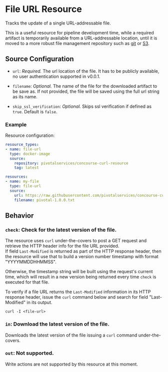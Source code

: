 # File URL Resource

Tracks the update of a single URL-addressable file.

This is a useful resource for pipeline development time, while a required artifact is temporarily available from a URL-addressable location, until it is moved to a more robust file management repository such as [git](https://github.com/concourse/git-resource) or [S3](https://github.com/concourse/s3-resource).  

## Source Configuration

* `url`: *Required.* The url location of the file. It has to be publicly available, no user authentication supported in v0.0.1.

* `filename`: *Optional.* The name of the file for the downloaded artifact to be save as. If not provided, the file will be saved using the full url string as its name.

* `skip_ssl_verification`: *Optional.* Skips ssl verification if defined as `true`. Default is `false`.

### Example

Resource configuration:

``` yaml
resource_types:
- name: file-url
  type: docker-image
  source:
    repository: pivotalservices/concourse-curl-resource
    tag: latest

resources:
- name: my-file
  type: file-url
  source:
    url: https://raw.githubusercontent.com/pivotalservices/concourse-curl-resource/master/test/data/pivotal-1.0.0.txt  
    filename: pivotal-1.0.0.txt  
```

## Behavior

### `check`: Check for the latest version of the file.

The resource uses `curl` under-the-covers to post a GET request and retrieve the HTTP header info for the file URL provided.  
If field `Last-Modified` is returned as part of the HTTP response header, then the resource will use that to build a version number timestamp with format "YYYYMMDDHHMMSS".

Otherwise, the timestamp string will be built using the request's current time, which will result in a new version being returned every time `check` is executed for that file.

To verify if a file URL returns the `Last-Modified` information in its HTTP response header, issue the `curl` command below and search for field "Last-Modified" in its output.

```curl -I <file-url>```


### `in`: Download the latest version of the file.

Downloads the latest version of the file issuing a `curl` command under-the-covers.


### `out`: Not supported.

Write actions are not supported by this resource at this moment.
